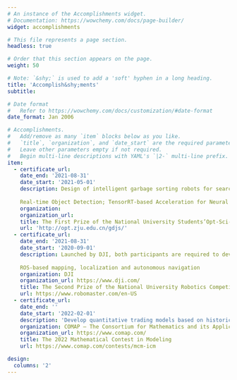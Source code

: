 ```yaml
---
# An instance of the Accomplishments widget.
# Documentation: https://wowchemy.com/docs/page-builder/
widget: accomplishments

# This file represents a page section.
headless: true

# Order that this section appears on the page.
weight: 50

# Note: `&shy;` is used to add a 'soft' hyphen in a long heading.
title: 'Accomplish&shy;ments'
subtitle:

# Date format
#   Refer to https://wowchemy.com/docs/customization/#date-format
date_format: Jan 2006

# Accomplishments.
#   Add/remove as many `item` blocks below as you like.
#   `title`, `organization`, and `date_start` are the required parameters.
#   Leave other parameters empty if not required.
#   Begin multi-line descriptions with YAML's `|2-` multi-line prefix.
item:
  - certificate_url: 
    date_end: '2021-08-31'
    date_start: '2021-05-01'
    description: Design of intelligent garbage sorting robots for searching, identifying, sorting and grabbing specified garbage over a large area
    
    Real-time Object Detection; TensorRT-based Acceleration for Neural Networks
    organization: 
    organization_url: 
    title: The First Prize of the National University Students’Opt-Sci-Tech Competition
    url: 'http://opt.zju.edu.cn/gdjs/'
  - certificate_url: 
    date_end: '2021-08-31'
    date_start: '2020-09-01'
    description: Launched by DJI, both participants are required to develop their own robots of different types and functions and compete against each other tactically in the designated competition venue. 
    
    ROS-based mapping, localization and autonomous navigation
    organization: DJI
    organization_url: https://www.dji.com/
    title: The Second Prize of the National University Robotics Competition (RoboMaster)
    url: https://www.robomaster.com/en-US
  - certificate_url: 
    date_end: ''
    date_start: '2022-02-01'
    description: 'Develop quantitative trading models based on historical price data to achieve long-term profitability for a given portfolio'
    organization: COMAP – The Consortium for Mathematics and its Applications
    organization_url: https://www.comap.com/
    title: The 2022 Mathematical Contest in Modeling
    url: https://www.comap.com/contests/mcm-icm

design:
  columns: '2'
---
```

